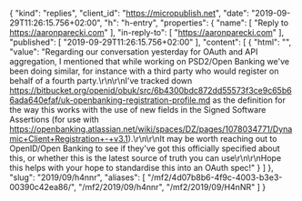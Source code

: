 {
  "kind": "replies",
  "client_id": "https://micropublish.net",
  "date": "2019-09-29T11:26:15.756+02:00",
  "h": "h-entry",
  "properties": {
    "name": [
      "Reply to https://aaronparecki.com"
    ],
    "in-reply-to": [
      "https://aaronparecki.com"
    ],
    "published": [
      "2019-09-29T11:26:15.756+02:00"
    ],
    "content": [
      {
        "html": "",
        "value": "Regarding our conversation yesterday for OAuth and API aggregation, I mentioned that while working on PSD2/Open Banking we've been doing similar, for instance with a third party who would register on behalf of a fourth party.\r\n\r\nI've tracked down https://bitbucket.org/openid/obuk/src/6b4300bdc872dd55573f3ce9c65b66ada640efaf/uk-openbanking-registration-profile.md as the definition for the way this works with the use of new fields in the Signed Software Assertions (for use with https://openbanking.atlassian.net/wiki/spaces/DZ/pages/1078034771/Dynamic+Client+Registration+-+v3.1).\r\n\r\nIt may be worth reaching out to OpenID/Open Banking to see if they've got this officially specified about this, or whether this is the latest source of truth you can use\r\n\r\nHope this helps with your hope to standardise this into an OAuth spec!"
      }
    ]
  },
  "slug": "2019/09/h4nnr",
  "aliases": [
    "/mf2/4d07b8b6-4f9c-4003-b3e3-00390c42ea86/",
    "/mf2/2019/09/h4nnr",
    "/mf2/2019/09/H4nNR"
  ]
}

